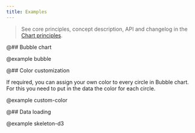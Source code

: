 ```yaml
---
title: Examples
---
```


> See core principles, concept description, API and changelog in the [Chart principles](/data-display/d3-chart/).

@## Bubble chart

@example bubble

@## Color customization

If required, you can assign your own color to every circle in Bubble chart. For this you need to put in the data the color for each circle.

@example custom-color

@## Data loading

@example skeleton-d3
